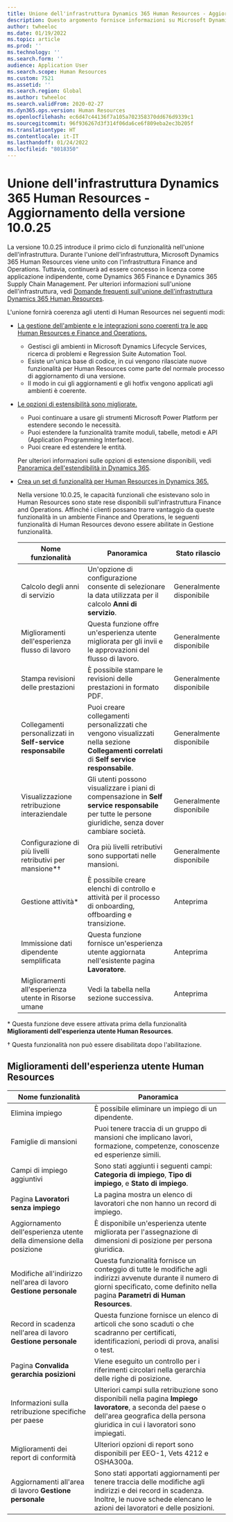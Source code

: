 ```yaml
---
title: Unione dell'infrastruttura Dynamics 365 Human Resources - Aggiornamento della versione 10.0.25
description: Questo argomento fornisce informazioni su Microsoft Dynamics 365 Human Resources versione 10.0.25, che porta il primo ciclo di funzionalità nell'unione dell'infrastruttura.
author: twheeloc
ms.date: 01/19/2022
ms.topic: article
ms.prod: ''
ms.technology: ''
ms.search.form: ''
audience: Application User
ms.search.scope: Human Resources
ms.custom: 7521
ms.assetid: ''
ms.search.region: Global
ms.author: twheeloc
ms.search.validFrom: 2020-02-27
ms.dyn365.ops.version: Human Resources
ms.openlocfilehash: ec6d47c44136f7a105a702358370dd676d9339c1
ms.sourcegitcommit: 96f936267d3f314f06da6ce6f809eba2ec3b205f
ms.translationtype: HT
ms.contentlocale: it-IT
ms.lasthandoff: 01/24/2022
ms.locfileid: "8018350"
---
```

# <a name="dynamics-365-human-resources-infrastructure-merge---release-10025-update"></a>Unione dell'infrastruttura Dynamics 365 Human Resources - Aggiornamento della versione 10.0.25

La versione 10.0.25 introduce il primo ciclo di funzionalità nell'unione dell'infrastruttura. Durante l'unione dell'infrastruttura, Microsoft Dynamics 365 Human Resources viene unito con l'infrastruttura Finance and Operations. Tuttavia, continuerà ad essere concesso in licenza come applicazione indipendente, come Dynamics 365 Finance e Dynamics 365 Supply Chain Management. Per ulteriori informazioni sull'unione dell'infrastruttura, vedi [Domande frequenti sull'unione dell'infrastruttura Dynamics 365 Human Resources](../human-resources/hr-infrastructure-merge-faq.md).

L'unione fornirà coerenza agli utenti di Human Resources nei seguenti modi:

- [La gestione dell'ambiente e le integrazioni sono coerenti tra le app Human Resources e Finance and Operations.](/dynamics365-release-plan/2021wave2/human-resources/dynamics365-human-resources/consistent-environment-management-integrations-between-human-resources-finance-operations-apps)

    - Gestisci gli ambienti in Microsoft Dynamics Lifecycle Services, ricerca di problemi e Regression Suite Automation Tool.
    - Esiste un'unica base di codice, in cui vengono rilasciate nuove funzionalità per Human Resources come parte del normale processo di aggiornamento di una versione.
    - Il modo in cui gli aggiornamenti e gli hotfix vengono applicati agli ambienti è coerente.

- [Le opzioni di estensibilità sono migliorate.](/dynamics365-release-plan/2021wave2/human-resources/dynamics365-human-resources/improve-extensibility-options.md)

    - Puoi continuare a usare gli strumenti Microsoft Power Platform per estendere secondo le necessità.
    - Puoi estendere la funzionalità tramite moduli, tabelle, metodi e API (Application Programming Interface).
    - Puoi creare ed estendere le entità.

    Per ulteriori informazioni sulle opzioni di estensione disponibili, vedi [Panoramica dell'estendibilità in Dynamics 365](../fin-ops-core/dev-itpro/extensibility/extensibility-home-page.md).

- [Crea un set di funzionalità per Human Resources in Dynamics 365.](/dynamics365-release-plan/2021wave2/human-resources/create-one-set-human-resources-capabilities-within-dynamics-365.md)

    Nella versione 10.0.25, le capacità funzionali che esistevano solo in Human Resources sono state rese disponibili sull'infrastruttura Finance and Operations. Affinché i clienti possano trarre vantaggio da queste funzionalità in un ambiente Finance and Operations, le seguenti funzionalità di Human Resources devono essere abilitate in Gestione funzionalità.

    | Nome funzionalità | Panoramica | Stato rilascio | 
    |--------------|----------|----------------| 
    | Calcolo degli anni di servizio | Un'opzione di configurazione consente di selezionare la data utilizzata per il calcolo **Anni di servizio**. | Generalmente disponibile | 
    | Miglioramenti dell'esperienza flusso di lavoro | Questa funzione offre un'esperienza utente migliorata per gli invii e le approvazioni del flusso di lavoro. | Generalmente disponibile | 
    | Stampa revisioni delle prestazioni | È possibile stampare le revisioni delle prestazioni in formato PDF. | Generalmente disponibile | 
    | Collegamenti personalizzati in **Self-service responsabile** | Puoi creare collegamenti personalizzati che vengono visualizzati nella sezione **Collegamenti correlati** di **Self service responsabile**. | Generalmente disponibile | 
    | Visualizzazione retribuzione interaziendale | Gli utenti possono visualizzare i piani di compensazione in **Self service responsabile** per tutte le persone giuridiche, senza dover cambiare società. | Generalmente disponibile | 
    | Configurazione di più livelli retributivi per mansione\*&dagger; | Ora più livelli retributivi sono supportati nelle mansioni. | Generalmente disponibile | 
    | Gestione attività\* | È possibile creare elenchi di controllo e attività per il processo di onboarding, offboarding e transizione. | Anteprima | 
    | Immissione dati dipendente semplificata | Questa funzione fornisce un'esperienza utente aggiornata nell'esistente pagina **Lavoratore**. | Anteprima | 
    | Miglioramenti all'esperienza utente in Risorse umane | Vedi la tabella nella sezione successiva.  | Anteprima | 

\* Questa funzione deve essere attivata prima della funzionalità **Miglioramenti dell'esperienza utente Human Resources**.

&dagger; Questa funzionalità non può essere disabilitata dopo l'abilitazione.

## <a name="human-resource-user-experience-enhancements"></a>Miglioramenti dell'esperienza utente Human Resources

| Nome funzionalità | Panoramica | 
|--------------|----------| 
| Elimina impiego | È possibile eliminare un impiego di un dipendente. | 
| Famiglie di mansioni | Puoi tenere traccia di un gruppo di mansioni che implicano lavori, formazione, competenze, conoscenze ed esperienze simili. | 
| Campi di impiego aggiuntivi | Sono stati aggiunti i seguenti campi: **Categoria di impiego**, **Tipo di impiego**, e **Stato di impiego**. | 
| Pagina **Lavoratori senza impiego** | La pagina mostra un elenco di lavoratori che non hanno un record di impiego. | 
| Aggiornamento dell'esperienza utente della dimensione della posizione | È disponibile un'esperienza utente migliorata per l'assegnazione di dimensioni di posizione per persona giuridica. | 
| Modifiche all'indirizzo nell'area di lavoro **Gestione personale** | Questa funzionalità fornisce un conteggio di tutte le modifiche agli indirizzi avvenute durante il numero di giorni specificato, come definito nella pagina **Parametri di Human Resources**. | 
| Record in scadenza nell'area di lavoro **Gestione personale** | Questa funzione fornisce un elenco di articoli che sono scaduti o che scadranno per certificati, identificazioni, periodi di prova, analisi o test. | 
| Pagina **Convalida gerarchia posizioni** | Viene eseguito un controllo per i riferimenti circolari nella gerarchia delle righe di posizione. | 
| Informazioni sulla retribuzione specifiche per paese | Ulteriori campi sulla retribuzione sono disponibili nella pagina **Impiego lavoratore**, a seconda del paese o dell'area geografica della persona giuridica in cui i lavoratori sono impiegati. | 
| Miglioramenti dei report di conformità | Ulteriori opzioni di report sono disponibili per EEO-1, Vets 4212 e OSHA300a. | 
| Aggiornamenti all'area di lavoro **Gestione personale** | Sono stati apportati aggiornamenti per tenere traccia delle modifiche agli indirizzi e dei record in scadenza. Inoltre, le nuove schede elencano le azioni dei lavoratori e delle posizioni. | 
